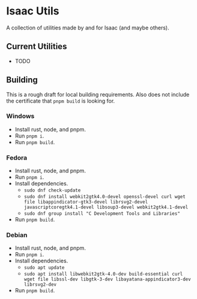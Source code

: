 # Isaac Utils

A collection of utilities made by and for Isaac (and maybe others).

## Current Utilities

- TODO

## Building

This is a rough draft for local building requirements. Also does not include the certificate that `pnpm build` is looking for.

### Windows

- Install rust, node, and pnpm.
- Run `pnpm i`.
- Run `pnpm build`.

### Fedora

- Install rust, node, and pnpm.
- Run `pnpm i`.
- Install dependencies.
  - `sudo dnf check-update`
  - `sudo dnf install webkit2gtk4.0-devel openssl-devel curl wget file libappindicator-gtk3-devel librsvg2-devel javascriptcoregtk4.1-devel libsoup3-devel webkit2gtk4.1-devel`
  - `sudo dnf group install "C Development Tools and Libraries"`
- Run `pnpm build`.

### Debian

- Install rust, node, and pnpm.
- Run `pnpm i`.
- Install dependencies.
  - `sudo apt update`
  - `sudo apt install libwebkit2gtk-4.0-dev build-essential curl wget file libssl-dev libgtk-3-dev libayatana-appindicator3-dev librsvg2-dev`
- Run `pnpm build`.
